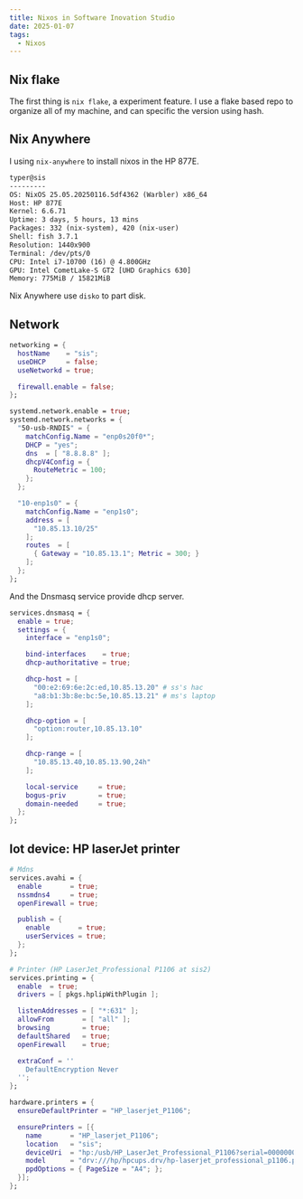 ```yaml
---
title: Nixos in Software Inovation Studio
date: 2025-01-07
tags:
  - Nixos
---
```


## Nix flake

The first thing is `nix flake`, a experiment feature. I use a flake based repo to organize all of my machine, and can specific the version using hash.

## Nix Anywhere

I using `nix-anywhere` to install nixos in the HP 877E.

```txt
typer@sis
--------- 
OS: NixOS 25.05.20250116.5df4362 (Warbler) x86_64
Host: HP 877E
Kernel: 6.6.71
Uptime: 3 days, 5 hours, 13 mins 
Packages: 332 (nix-system), 420 (nix-user) 
Shell: fish 3.7.1
Resolution: 1440x900
Terminal: /dev/pts/0
CPU: Intel i7-10700 (16) @ 4.800GHz 
GPU: Intel CometLake-S GT2 [UHD Graphics 630] 
Memory: 775MiB / 15821MiB
```

Nix Anywhere use `disko` to part disk.

## Network

``` nix
networking = {
  hostName    = "sis";
  useDHCP     = false;
  useNetworkd = true;

  firewall.enable = false;
};

systemd.network.enable = true;
systemd.network.networks = {
  "50-usb-RNDIS" = {
    matchConfig.Name = "enp0s20f0*";
    DHCP = "yes";
    dns  = [ "8.8.8.8" ];
    dhcpV4Config = {
      RouteMetric = 100;
    };
  };

  "10-enp1s0" = {
    matchConfig.Name = "enp1s0";
    address = [
      "10.85.13.10/25"
    ];
    routes  = [
      { Gateway = "10.85.13.1"; Metric = 300; }
    ];
  };
};
```

And the Dnsmasq service provide dhcp server.

```nix
services.dnsmasq = {
  enable = true;
  settings = {
    interface = "enp1s0";

    bind-interfaces    = true;
    dhcp-authoritative = true;

    dhcp-host = [
      "00:e2:69:6e:2c:ed,10.85.13.20" # ss's hac
      "a8:b1:3b:8e:bc:5e,10.85.13.21" # ms's laptop
    ];

    dhcp-option = [
      "option:router,10.85.13.10"
    ];

    dhcp-range = [
      "10.85.13.40,10.85.13.90,24h"
    ];

    local-service     = true;
    bogus-priv        = true;
    domain-needed     = true;
  };
};
```

## Iot device: HP laserJet printer

```nix
# Mdns
services.avahi = {
  enable       = true;
  nssmdns4     = true;
  openFirewall = true;

  publish = {
    enable       = true;
    userServices = true;
  };
};

# Printer (HP LaserJet_Professional P1106 at sis2)
services.printing = {
  enable  = true;
  drivers = [ pkgs.hplipWithPlugin ];

  listenAddresses = [ "*:631" ];
  allowFrom       = [ "all" ];
  browsing        = true;
  defaultShared   = true;
  openFirewall    = true;

  extraConf = ''
    DefaultEncryption Never
  '';
};

hardware.printers = {
  ensureDefaultPrinter = "HP_laserjet_P1106";

  ensurePrinters = [{
    name       = "HP_laserjet_P1106";
    location   = "sis";
    deviceUri  = "hp:/usb/HP_LaserJet_Professional_P1106?serial=000000000QNBJ3P2PR1a";
    model      = "drv:///hp/hpcups.drv/hp-laserjet_professional_p1106.ppd";
    ppdOptions = { PageSize = "A4"; };
  }];
};
```
